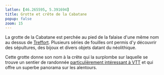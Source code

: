 ```yaml
---
latlon: [46.265595, 5.391694]
title: Grotte et crête de la Cabatane
popup: false
zoom: 15
---
```


La grotte de la Cabatane est perchée au pied de la falaise d'une même nom au
dessus de [Treffort](/tags/treffort-cuisiat/). Plusieurs séries de fouilles ont
permis d'y découvrir des sépultures, des bijoux et divers objets datant du
néolithique.

Cette grotte donne son nom à la crête qui la surplombe sur laquelle se trouve un
sentier de randonnée [particulièrement intéressant à
VTT](/single-tracks/crete-de-la-cabatane/) et qui offre un superbe panorama sur
les alentours.
